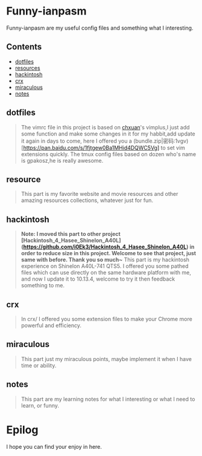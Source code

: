 # Funny-ianpasm

Funny-ianpasm are my useful config files and something what I interesting.

## Contents

* [dotfiles](#dotfiles)
* [resources](#resources)
* [hackintosh](#hackintosh)
* [crx](#crx)
* [miraculous](#miraculous)
* [notes](#notes)


## dotfiles

> The vimrc file in this project is based on [chxuan](https://github.com/chxuan)'s vimplus,I just add some function and make some changes in it for my habbit,add update it again in days to come, here I offered you a (bundle.zip|密码:1vgv)[https://pan.baidu.com/s/1fjtgew0Ba1MHid4DQWC5Vg] to set vim extensions quickly. The tmux config files based on dozen who's name is gpakosz,he is really awesome.



## resource

> This part is my favorite website and movie resources and other amazing resources collections, whatever just for fun.



## hackintosh

> **Note: I moved this part to other project [Hackintosh_4_Hasee_Shinelon_A40L]\(https://github.com/i0Ek3/Hackintosh_4_Hasee_Shinelon_A40L) in order to reduce size in this project. Welcome to see that project, just same with before. Thank you so much~**
> This part is my hackintosh experience on Shinelon A40L-741 QTS5. I offered you some pathed files which can use directly on the same hardware platform with me, and now I update it to 10.13.4, welcome to try it then feedback something to me.




## crx

> In crx/ I offered you some extension files to make your Chrome more powerful and efficiency.



## miraculous

> This part just my miraculous points, maybe implement it when I have time or ability.



## notes

> This part are my learning notes for what I interesting or what I need to learn, or funny.




# Epilog

I hope you can find your enjoy in here.


